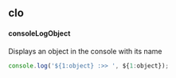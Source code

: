 ## clo
#### consoleLogObject
Displays an object in the console with its name
```js
console.log('${1:object} :>> ', ${1:object});
```